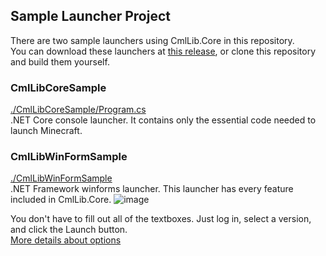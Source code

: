 ## Sample Launcher Project

There are two sample launchers using CmlLib.Core in this repository.  
You can download these launchers at [this release](https://github.com/AlphaBs/CmlLib.Core/releases), or clone this repository and build them yourself.

### CmlLibCoreSample

[./CmlLibCoreSample/Program.cs](https://github.com/CmlLib/CmlLib.Core/tree/master/CmlLibCoreSample)  
.NET Core console launcher. It contains only the essential code needed to launch Minecraft.

### CmlLibWinFormSample

[./CmlLibWinFormSample](https://github.com/CmlLib/CmlLib.Core/tree/master/CmlLibWinFormSample)  
.NET Framework winforms launcher. This launcher has every feature included in CmlLib.Core.
![image](https://user-images.githubusercontent.com/17783561/82755684-2b385980-9e10-11ea-966e-9edb2f1c0718.png)

You don't have to fill out all of the textboxes. Just log in, select a version, and click the Launch button.  
[More details about options](https://github.com/AlphaBs/CmlLib.Core/wiki/MLaunchOption)
